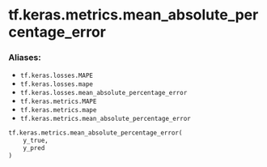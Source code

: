 <div itemscope itemtype="http://developers.google.com/ReferenceObject">
<meta itemprop="name" content="tf.keras.metrics.mean_absolute_percentage_error" />
<meta itemprop="path" content="Stable" />
</div>

# tf.keras.metrics.mean_absolute_percentage_error

### Aliases:

* `tf.keras.losses.MAPE`
* `tf.keras.losses.mape`
* `tf.keras.losses.mean_absolute_percentage_error`
* `tf.keras.metrics.MAPE`
* `tf.keras.metrics.mape`
* `tf.keras.metrics.mean_absolute_percentage_error`

``` python
tf.keras.metrics.mean_absolute_percentage_error(
    y_true,
    y_pred
)
```

